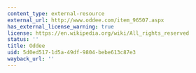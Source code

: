 ```yaml
---
content_type: external-resource
external_url: http://www.oddee.com/item_96507.aspx
has_external_license_warning: true
license: https://en.wikipedia.org/wiki/All_rights_reserved
status: ''
title: Oddee
uid: 5d0ed517-1d5a-49df-9804-bebe613c87e3
wayback_url: ''
---
```

